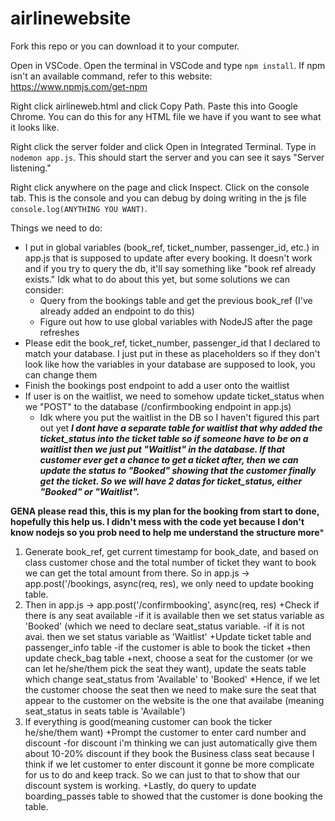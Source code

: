 # airlinewebsite

Fork this repo or you can download it to your computer. 

Open in VSCode. 
Open the terminal in VSCode and type ```npm install```. If npm isn't an available command, refer to this website: https://www.npmjs.com/get-npm

Right click airlineweb.html and click Copy Path. Paste this into Google Chrome. You can do this for any HTML file we have if you want to see what it looks like. 

Right click the server folder and click Open in Integrated Terminal. Type in ```nodemon app.js```. This should start the server and you can see it says "Server listening." 

Right click anywhere on the page and click Inspect. Click on the console tab. This is the console and you can debug by doing writing in the js file ```console.log(ANYTHING YOU WANT)```. 

Things we need to do: 
- I put in global variables (book_ref, ticket_number, passenger_id, etc.) in app.js that is supposed to update after every booking. It doesn't work and if you try to query the db, it'll say something like "book ref already exists." Idk what to do about this yet, but some solutions we can consider: 
  - Query from the bookings table and get the previous book_ref (I've already added an endpoint to do this)
  - Figure out how to use global variables with NodeJS after the page refreshes 
- Please edit the book_ref, ticket_number, passenger_id that I declared to match your database. I just put in these as placeholders so if they don't look like how the variables in your database are supposed to look, you can change them 
- Finish the bookings post endpoint to add a user onto the waitlist 
- If user is on the waitlist, we need to somehow update ticket_status when we "POST" to the database (/confirmbooking endpoint in app.js)
  - Idk where you put the waitlist in the DB so I haven't figured this part out yet ***I dont have a separate table for waitlist that why added the ticket_status into the ticket table so if someone have to be on a waitlist then we just put "Waitlist" in the database. If that customer ever get a chance to get a ticket after, then we can update the status to "Booked" showing that the customer finally get the ticket. So we will have 2 datas for ticket_status, either "Booked" or "Waitlist".***

********GENA please read this, this is my plan for the booking from start to done, hopefully this help us. I didn't mess with the code yet because I don't know nodejs so you prob need to help me understand the structure more*********
1. Generate book_ref, get current timestamp for book_date, and based on class customer chose and the total number of ticket they want to book we can get the total amount from there. 
    So in app.js -> app.post('/bookings, async(req, res), we only need to update booking table.
2. Then in app.js -> app.post('/confirmbooking', async(req, res)
    +Check if there is any seat available
      -if it is available then we set status variable as 'Booked' (which we need to declare seat_status variable.
      -if it is not avai. then we set status variable as 'Waitlist'
    +Update ticket table and passenger_info table
      -if the customer is able to book the ticket
         +then update check_bag table
         +next, choose a seat for the customer (or we can let he/she/them pick the seat they want), update the seats table which change seat_status from 'Available' to 'Booked'
           *Hence, if we let the customer choose the seat then we need to make sure the seat that appear to the customer on the website is the one that availabe (meaning seat_status in seats table is 'Available')
3. If everything is good(meaning customer can book the ticker he/she/them want)
    +Prompt the customer to enter card number and discount
       -for discount i'm thinking we can just automatically give them about 10-20% discount if they book the Business class seat because I think if we let customer to enter discount it gonne be more complicate for us to do and keep track. So we can just to that to show that our discount system is working.
    +Lastly, do query to update boarding_passes table to showed that the customer is done booking the table.
